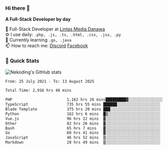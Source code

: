 ### Hi there 👋

**A Full-Stack Developer by day**

🔭 Full-Stack Developer at [Lintas Media Danawa](https://www.lintasmediadanawa.com/)  
⚙️ I use daily: `.php, .js, .ts, .html, .css, .jsx, .py`  
🌱 Currently learning `.go, .java`  
📫 How to reach me: [Discord](https://discordapp.com/users/984448732999327766)  [Facebook](https://fb.me/tyvandi)  

### 🚀 Quick Stats  

![Nekoding's GitHub stats](https://github-readme-stats.vercel.app/api?username=nekoding&show_icons=true)

<!--START_SECTION:waka-->

```txt
From: 25 July 2021 - To: 13 August 2025

Total Time: 2,916 hrs 48 mins

PHP                        1,162 hrs 26 mins█████████▓░░░░░░░░░░░░░░░   38.76 %
TypeScript                 735 hrs 55 mins ██████░░░░░░░░░░░░░░░░░░░   24.54 %
Blade Template             375 hrs 20 mins ███░░░░░░░░░░░░░░░░░░░░░░   12.51 %
Python                     162 hrs 6 mins  █▒░░░░░░░░░░░░░░░░░░░░░░░   05.40 %
Vue.js                     96 hrs 22 mins  ▓░░░░░░░░░░░░░░░░░░░░░░░░   03.21 %
Other                      82 hrs 26 mins  ▓░░░░░░░░░░░░░░░░░░░░░░░░   02.75 %
Bash                       65 hrs 7 mins   ▓░░░░░░░░░░░░░░░░░░░░░░░░   02.17 %
Go                         60 hrs 41 mins  ▓░░░░░░░░░░░░░░░░░░░░░░░░   02.02 %
JavaScript                 46 hrs 52 mins  ▒░░░░░░░░░░░░░░░░░░░░░░░░   01.56 %
Markdown                   28 hrs 49 mins  ▒░░░░░░░░░░░░░░░░░░░░░░░░   00.96 %
```

<!--END_SECTION:waka-->

<!--
**nekoding/nekoding** is a ✨ _special_ ✨ repository because its `README.md` (this file) appears on your GitHub profile.

Here are some ideas to get you started:

- 🔭 I’m currently working on ...
- 🌱 I’m currently learning ...
- 👯 I’m looking to collaborate on ...
- 🤔 I’m looking for help with ...
- 💬 Ask me about ...
- 📫 How to reach me: ...
- 😄 Pronouns: ...
- ⚡ Fun fact: ...
-->
